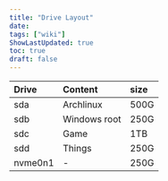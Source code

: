 ```yaml
---
title: "Drive Layout"
date: 
tags: ["wiki"]
ShowLastUpdated: true
toc: true
draft: false
---
```



| Drive   | Content      | size |
| :--     | :--          | :--  |
| sda     | Archlinux    | 500G |
| sdb     | Windows root | 250G |
| sdc     | Game         | 1TB  |
| sdd     | Things       | 250G |
| nvme0n1 | -            | 250G |
